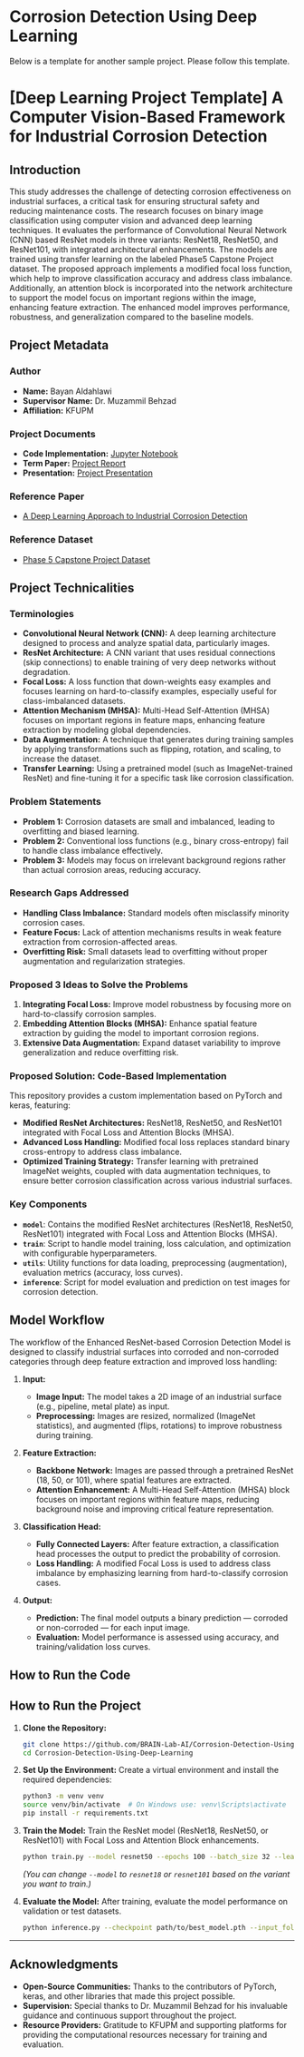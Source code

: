 # Corrosion Detection Using Deep Learning


Below is a template for another sample project. Please follow this template.
# [Deep Learning Project Template] A Computer Vision-Based Framework for Industrial Corrosion Detection

## Introduction
This study addresses the challenge of detecting corrosion effectiveness on industrial surfaces, a critical task for ensuring structural safety and reducing maintenance costs. The research focuses on binary image classification using computer vision and advanced deep learning techniques. It evaluates the performance of Convolutional Neural Network (CNN) based ResNet models in three variants: ResNet18, ResNet50, and ResNet101, with integrated architectural enhancements. The models are trained using transfer learning on the labeled Phase5 Capstone Project dataset. The proposed approach implements a modified focal loss function, which help to improve classification accuracy and address class imbalance.  Additionally, an attention block is incorporated into the network architecture to support the model focus on important regions within the image, enhancing feature extraction. The enhanced model improves performance, robustness, and generalization compared to the baseline models. 

## Project Metadata

### Author
- **Name:** Bayan Aldahlawi
- **Supervisor Name:** Dr. Muzammil Behzad
- **Affiliation:** KFUPM

### Project Documents
- **Code Implementation:** [Jupyter Notebook](/Bayan%20Aldahlawi%20-%20A%20Computer%20Vision-Based%20Framework%20for%20Industrial%20Corrosion%20Detection.ipynb)
- **Term Paper:** [Project Report](/Bayan%20Aldahlawi%20-%20A%20Computer%20Vision-Based%20Framework%20for%20Industrial%20Corrosion%20Detection.pdf)
- **Presentation:** [Project Presentation](/Bayan%20Aldahlawi%20-%20A%20Computer%20Vision-Based%20Framework%20for%20Industrial%20Corrosion%20Detection.pptx)

### Reference Paper
- [A Deep Learning Approach to Industrial Corrosion Detection](https://www.sciencedirect.com/org/science/article/pii/S154622182400777X)

### Reference Dataset
- [Phase 5 Capstone Project Dataset](https://github.com/pjsun2012/Phase5_Capstone-Project)



## Project Technicalities

### Terminologies
- **Convolutional Neural Network (CNN):** A deep learning architecture designed to process and analyze spatial data, particularly images.
- **ResNet Architecture:** A CNN variant that uses residual connections (skip connections) to enable training of very deep networks without degradation.
- **Focal Loss:** A loss function that down-weights easy examples and focuses learning on hard-to-classify examples, especially useful for class-imbalanced datasets.
- **Attention Mechanism (MHSA):** Multi-Head Self-Attention (MHSA) focuses on important regions in feature maps, enhancing feature extraction by modeling global dependencies.
- **Data Augmentation:** A technique that generates during training samples by applying transformations such as flipping, rotation, and scaling, to increase the dataset.
- **Transfer Learning:** Using a pretrained model (such as ImageNet-trained ResNet) and fine-tuning it for a specific task like corrosion classification.


### Problem Statements
- **Problem 1:** Corrosion datasets are small and imbalanced, leading to overfitting and biased learning.
- **Problem 2:** Conventional loss functions (e.g., binary cross-entropy) fail to handle class imbalance effectively.
- **Problem 3:** Models may focus on irrelevant background regions rather than actual corrosion areas, reducing accuracy.

### Research Gaps Addressed
- **Handling Class Imbalance:** Standard models often misclassify minority corrosion cases.
- **Feature Focus:** Lack of attention mechanisms results in weak feature extraction from corrosion-affected areas.
- **Overfitting Risk:** Small datasets lead to overfitting without proper augmentation and regularization strategies.

### Proposed 3 Ideas to Solve the Problems
1. **Integrating Focal Loss:** Improve model robustness by focusing more on hard-to-classify corrosion samples.
2. **Embedding Attention Blocks (MHSA):** Enhance spatial feature extraction by guiding the model to important corrosion regions.
3. **Extensive Data Augmentation:** Expand dataset variability to improve generalization and reduce overfitting risk.

### Proposed Solution: Code-Based Implementation
This repository provides a custom implementation based on PyTorch and keras, featuring:

- **Modified ResNet Architectures:** ResNet18, ResNet50, and ResNet101 integrated with Focal Loss and Attention Blocks (MHSA).
- **Advanced Loss Handling:** Modified focal loss replaces standard binary cross-entropy to address class imbalance.
- **Optimized Training Strategy:** Transfer learning with pretrained ImageNet weights, coupled with data augmentation techniques, to ensure better corrosion classification across various industrial surfaces.


### Key Components
- **`model`**: Contains the modified ResNet architectures (ResNet18, ResNet50, ResNet101) integrated with Focal Loss and Attention Blocks (MHSA).
- **`train`**: Script to handle model training, loss calculation, and optimization with configurable hyperparameters.
- **`utils`**: Utility functions for data loading, preprocessing (augmentation), evaluation metrics (accuracy, loss curves).
- **`inference`**: Script for model evaluation and prediction on test images for corrosion detection.

## Model Workflow
The workflow of the Enhanced ResNet-based Corrosion Detection Model is designed to classify industrial surfaces into corroded and non-corroded categories through deep feature extraction and improved loss handling:

1. **Input:**
   - **Image Input:** The model takes a 2D image of an industrial surface (e.g., pipeline, metal plate) as input.
   - **Preprocessing:** Images are resized, normalized (ImageNet statistics), and augmented (flips, rotations) to improve robustness during training.

2. **Feature Extraction:**
   - **Backbone Network:** Images are passed through a pretrained ResNet (18, 50, or 101), where spatial features are extracted.
   - **Attention Enhancement:** A Multi-Head Self-Attention (MHSA) block focuses on important regions within feature maps, reducing background noise and improving critical feature representation.

3. **Classification Head:**
   - **Fully Connected Layers:** After feature extraction, a classification head processes the output to predict the probability of corrosion.
   - **Loss Handling:** A modified Focal Loss is used to address class imbalance by emphasizing learning from hard-to-classify corrosion cases.

4. **Output:**
   - **Prediction:** The final model outputs a binary prediction — corroded or non-corroded — for each input image.
   - **Evaluation:** Model performance is assessed using accuracy, and training/validation loss curves.


## How to Run the Code

## How to Run the Project

1. **Clone the Repository:**
    ```bash
    git clone https://github.com/BRAIN-Lab-AI/Corrosion-Detection-Using-Deep-Learning.git
    cd Corrosion-Detection-Using-Deep-Learning
    ```

2. **Set Up the Environment:**
    Create a virtual environment and install the required dependencies:
    ```bash
    python3 -m venv venv
    source venv/bin/activate  # On Windows use: venv\Scripts\activate
    pip install -r requirements.txt
    ```

3. **Train the Model:**
    Train the ResNet model (ResNet18, ResNet50, or ResNet101) with Focal Loss and Attention Block enhancements.
    ```bash
    python train.py --model resnet50 --epochs 100 --batch_size 32 --learning_rate 0.0001
    ```
    *(You can change `--model` to `resnet18` or `resnet101` based on the variant you want to train.)*

4. **Evaluate the Model:**
    After training, evaluate the model performance on validation or test datasets.
    ```bash
    python inference.py --checkpoint path/to/best_model.pth --input_folder path/to/test_images/
    ```

---

## Acknowledgments
- **Open-Source Communities:** Thanks to the contributors of PyTorch, keras, and other libraries that made this project possible.
- **Supervision:** Special thanks to Dr. Muzammil Behzad for his invaluable guidance and continuous support throughout the project.
- **Resource Providers:** Gratitude to KFUPM and supporting platforms for providing the computational resources necessary for training and evaluation.


